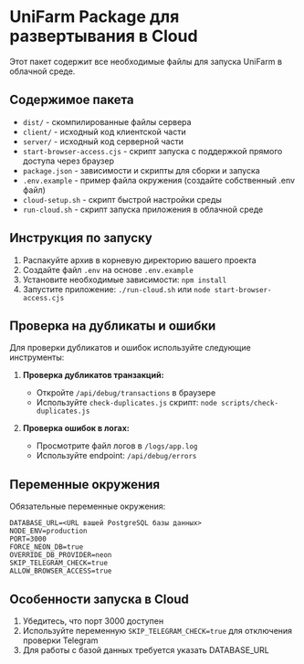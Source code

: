 # UniFarm Package для развертывания в Cloud

Этот пакет содержит все необходимые файлы для запуска UniFarm в облачной среде.

## Содержимое пакета

- `dist/` - скомпилированные файлы сервера
- `client/` - исходный код клиентской части
- `server/` - исходный код серверной части
- `start-browser-access.cjs` - скрипт запуска с поддержкой прямого доступа через браузер
- `package.json` - зависимости и скрипты для сборки и запуска
- `.env.example` - пример файла окружения (создайте собственный .env файл)
- `cloud-setup.sh` - скрипт быстрой настройки среды
- `run-cloud.sh` - скрипт запуска приложения в облачной среде

## Инструкция по запуску

1. Распакуйте архив в корневую директорию вашего проекта
2. Создайте файл `.env` на основе `.env.example`
3. Установите необходимые зависимости: `npm install`
4. Запустите приложение: `./run-cloud.sh` или `node start-browser-access.cjs`

## Проверка на дубликаты и ошибки

Для проверки дубликатов и ошибок используйте следующие инструменты:

1. **Проверка дубликатов транзакций:**
   - Откройте `/api/debug/transactions` в браузере
   - Используйте `check-duplicates.js` скрипт: `node scripts/check-duplicates.js`

2. **Проверка ошибок в логах:**
   - Просмотрите файл логов в `/logs/app.log`
   - Используйте endpoint: `/api/debug/errors`

## Переменные окружения

Обязательные переменные окружения:

```
DATABASE_URL=<URL вашей PostgreSQL базы данных>
NODE_ENV=production
PORT=3000
FORCE_NEON_DB=true
OVERRIDE_DB_PROVIDER=neon
SKIP_TELEGRAM_CHECK=true
ALLOW_BROWSER_ACCESS=true
```

## Особенности запуска в Cloud

1. Убедитесь, что порт 3000 доступен
2. Используйте переменную `SKIP_TELEGRAM_CHECK=true` для отключения проверки Telegram
3. Для работы с базой данных требуется указать DATABASE_URL